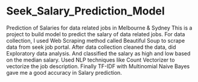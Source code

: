 # Seek_Salary_Prediction_Model
Prediction of Salaries for data related jobs in Melbourne &amp; Sydney
This is a project to build model to predict the salary of data related jobs.
For data collection, I used Web Scraping method called Beautiful Soup to scrape data from seek job portal.
After data collection cleaned the data, did Exploratory data analysis. And classified the salary as high and low based on the median salary.
Used NLP techniques like Count Vectorizer to vectorize the job description. Finally TF-IDF with Multinomial Naive Bayes gave me a good accuracy in Salary prediction.
